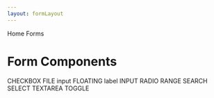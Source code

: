 ```yaml
---
layout: formLayout
---
```


<script>
	import { Breadcrumb, BreadcrumbItem } from '$lib/index'
  	import { Home } from 'svelte-heros';
	import NavCard from "../utils/NavCard.svelte";
</script>

<Breadcrumb>
  <BreadcrumbItem href="/" icon={Home} variation="solid">Home</BreadcrumbItem>
  <BreadcrumbItem>Forms</BreadcrumbItem>
</Breadcrumb>

<h1 class="text-3xl w-full dark:text-white py-8">Form Components</h1>
<div class="flex space-x-1 space flex-wrap">
	<NavCard img="/images/forms.webp" href="/forms/checkbox">CHECKBOX</NavCard>
	<NavCard img="/images/forms.webp" color="green" href="/forms/file-input">FILE input</NavCard>
	<NavCard img="/images/forms.webp" color="red" href="/forms/floating-label">FLOATING label</NavCard>
	<NavCard img="/images/forms.webp" color="yellow" href="/forms/input-field">INPUT</NavCard>
	<NavCard img="/images/forms.webp" color="light" href="/forms/radio">RADIO</NavCard>
	<NavCard img="/images/forms.webp" color="blue" href="/forms/range">RANGE</NavCard>
	<NavCard img="/images/forms.webp" color="purple" href="/forms/search-input">SEARCH</NavCard>
	<NavCard img="/images/forms.webp" color="yellow" href="/forms/select">SELECT</NavCard>
	<NavCard img="/images/forms.webp" color="green" href="/forms/textarea">TEXTAREA</NavCard>
	<NavCard img="/images/forms.webp" color="red" href="/forms/toggle">TOGGLE</NavCard>
</div>
